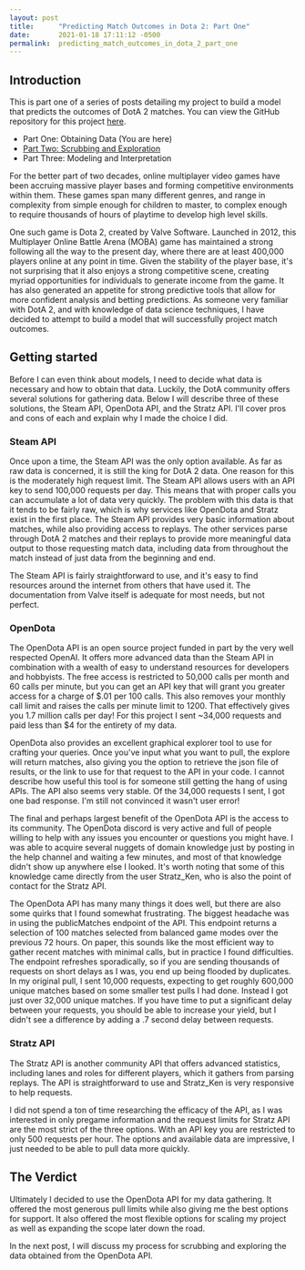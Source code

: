 ```yaml
---
layout: post
title:      "Predicting Match Outcomes in Dota 2: Part One"
date:       2021-01-18 17:11:12 -0500
permalink:  predicting_match_outcomes_in_dota_2_part_one
---
```



## Introduction

This is part one of a series of posts detailing my project to build a model that predicts the outcomes of DotA 2 matches. You can view the GitHub repository for this project [here](https://github.com/Lionslicer-Coding/Dota2Project).

* Part One: Obtaining Data (You are here)
* [Part Two: Scrubbing and Exploration](https://lionslicer-coding.github.io/projecting_dota_2_match_outcomes_part_two)
* Part Three: Modeling and Interpretation

For the better part of two decades, online multiplayer video games have been accruing massive player bases and forming competitive environments within them. These games span many different genres, and range in complexity from simple enough for children to master, to complex enough to require thousands of hours of playtime to develop high level skills.

One such game is Dota 2, created by Valve Software. Launched in 2012, this Multiplayer Online Battle Arena (MOBA) game has maintained a strong following all the way to the present day, where there are at least 400,000 players online at any point in time. Given the stability of the player base, it's not surprising that it also enjoys a strong competitive scene, creating myriad opportunities for individuals to generate income from the game. It has also generated an appetite for strong predictive tools that allow for more confident analysis and betting predictions.
As someone very familiar with DotA 2, and with knowledge of data science techniques, I have decided to attempt to build a model that will successfully project match outcomes. 

## Getting started

Before I can even think about models, I need to decide what data is necessary and how to obtain that data. Luckily, the DotA community offers several solutions for gathering data. Below I will describe three of these solutions, the Steam API, OpenDota API, and the Stratz API. I'll cover pros and cons of each and explain why I made the choice I did. 

### Steam API

Once upon a time, the Steam API was the only option available. As far as raw data is concerned, it is still the king for DotA 2 data. One reason for this is the moderately high request limit. The Steam API allows users with an API key to send 100,000 requests per day. This means that with proper calls you can accumulate a lot of data very quickly. The problem with this data is that it tends to be fairly raw, which is why services like OpenDota and Stratz exist in the first place. The Steam API provides very basic information about matches, while also providing access to replays. The other services parse through DotA 2 matches and their replays to provide more meaningful data output to those requesting match data, including data from throughout the match instead of just data from the beginning and end. 

The Steam API is fairly straightforward to use, and it's easy to find resources around the internet from others that have used it. The documentation from Valve itself is adequate for most needs, but not perfect. 

### OpenDota

The OpenDota API is an open source project funded in part by the very well respected OpenAI. It offers more advanced data than the Steam API in combination with a wealth of easy to understand resources for developers and hobbyists. The free access is restricted to 50,000 calls per month and 60 calls per minute, but you can get an API key that will grant you greater access for a charge of $.01 per 100 calls. This also removes your monthly call limit and raises the calls per minute limit to 1200. That effectively gives you 1.7 million calls per day! For this project I sent ~34,000 requests and paid less than $4 for the entirety of my data. 

OpenDota also provides an excellent graphical explorer tool to use for crafting your queries. Once you've input what you want to pull, the explore will return matches, also giving you the option to retrieve the json file of results, or the link to use for that request to the API in your code. I cannot describe how useful this tool is for someone still getting the hang of using APIs. The API also seems very stable. Of the 34,000 requests I sent, I got one bad response. I'm still not convinced it wasn't user error!

The final and perhaps largest benefit of the OpenDota API is the access to its community. The OpenDota discord is very active and full of people willing to help with any issues you encounter or questions you might have. I was able to acquire several nuggets of domain knowledge just by posting in the help channel and waiting a few minutes, and most of that knowledge didn't show up anywhere else I looked. It's worth noting that some of this knowledge came directly from the user Stratz_Ken, who is also the point of contact for the Stratz API. 

The OpenDota API has many many things it does well, but there are also some quirks that I found somewhat frustrating. The biggest headache was in using the publicMatches endpoint of the API. This endpoint returns a selection of 100 matches selected from balanced game modes over the previous 72 hours. On paper, this sounds like the most efficient way to gather recent matches with minimal calls, but in practice I found difficulties. The endpoint refreshes sporadically, so if you are sending thousands of requests on short delays as I was, you end up being flooded by duplicates. In my original pull, I sent 10,000 requests, expecting to get roughly 600,000 unique matches based on some smaller test pulls I had done. Instead I got just over 32,000 unique matches. If you have time to put a significant delay between your requests, you should be able to increase your yield, but I didn't see a difference by adding a .7 second delay between requests. 

### Stratz API

The Stratz API is another community API that offers advanced statistics, including lanes and roles for different players, which it gathers from parsing replays. The API is straightforward to use and Stratz_Ken is very responsive to help requests. 

I did not spend a ton of time researching the efficacy of the API, as I was interested in only pregame information and the request limits for Stratz API are the most strict of the three options. With an API key you are restricted to only 500 requests per hour. The options and available data are impressive, I just needed to be able to pull data more quickly. 

## The Verdict

Ultimately I decided to use the OpenDota API for my data gathering. It offered the most generous pull limits while also giving me the best options for support. It also offered the most flexible options for scaling my project as well as expanding the scope later down the road. 

In the next post, I will discuss my process for scrubbing and exploring the data obtained from the OpenDota API. 
